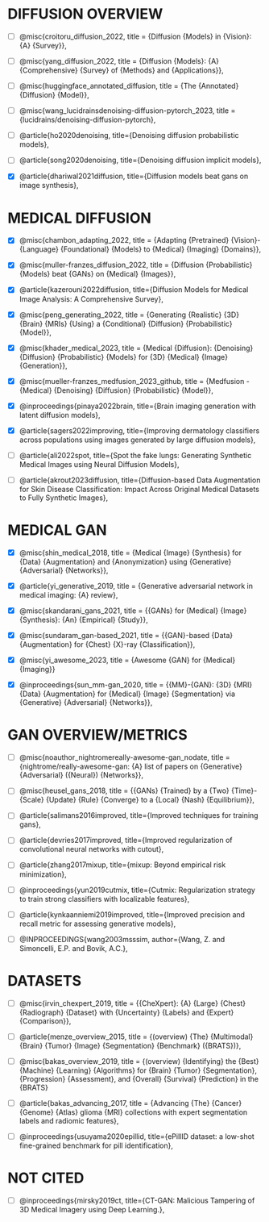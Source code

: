 # DIFFUSION OVERVIEW
- [ ] @misc{croitoru_diffusion_2022,
			title = {Diffusion {Models} in {Vision}: {A} {Survey}},

- [ ] @misc{yang_diffusion_2022,
			title = {Diffusion {Models}: {A} {Comprehensive} {Survey} of {Methods} and {Applications}},

- [ ] @misc{huggingface_annotated_diffusion,
			title = {The {Annotated} {Diffusion} {Model}},

- [ ] @misc{wang_lucidrainsdenoising-diffusion-pytorch_2023,
			title = {lucidrains/denoising-diffusion-pytorch},

- [ ] @article{ho2020denoising,
  		title={Denoising diffusion probabilistic models},

- [ ] @article{song2020denoising,
  		title={Denoising diffusion implicit models},

- [x] @article{dhariwal2021diffusion,
  		title={Diffusion models beat gans on image synthesis},


# MEDICAL DIFFUSION
- [x] @misc{chambon_adapting_2022,
			title = {Adapting {Pretrained} {Vision}-{Language} {Foundational} {Models} to {Medical} {Imaging} {Domains}},

- [x] @misc{muller-franzes_diffusion_2022,
			title = {Diffusion {Probabilistic} {Models} beat {GANs} on {Medical} {Images}},

- [x] @article{kazerouni2022diffusion,
  		title={Diffusion Models for Medical Image Analysis: A Comprehensive Survey},

- [x] @misc{peng_generating_2022,
			title = {Generating {Realistic} {3D} {Brain} {MRIs} {Using} a {Conditional} {Diffusion} {Probabilistic} {Model}},

- [x] @misc{khader_medical_2023,
			title = {Medical {Diffusion}: {Denoising} {Diffusion} {Probabilistic} {Models} for {3D} {Medical} {Image} {Generation}},

- [x] @misc{mueller-franzes_medfusion_2023_github,
			title = {Medfusion - {Medical} {Denoising} {Diffusion} {Probabilistic} {Model}},

- [x] @inproceedings{pinaya2022brain,
  		title={Brain imaging generation with latent diffusion models},

- [x] @article{sagers2022improving,
  		title={Improving dermatology classifiers across populations using images generated by large diffusion models},

- [ ] @article{ali2022spot,
  		title={Spot the fake lungs: Generating Synthetic Medical Images using Neural Diffusion Models},

- [ ] @article{akrout2023diffusion,
  		title={Diffusion-based Data Augmentation for Skin Disease Classification: Impact Across Original Medical Datasets to Fully Synthetic Images},


# MEDICAL GAN
- [x] @misc{shin_medical_2018,
			title = {Medical {Image} {Synthesis} for {Data} {Augmentation} and {Anonymization} using {Generative} {Adversarial} {Networks}},

- [x] @article{yi_generative_2019,
			title = {Generative adversarial network in medical imaging: {A} review},

- [x] @misc{skandarani_gans_2021,
			title = {{GANs} for {Medical} {Image} {Synthesis}: {An} {Empirical} {Study}},

- [x] @misc{sundaram_gan-based_2021,
			title = {{GAN}-based {Data} {Augmentation} for {Chest} {X}-ray {Classification}},

- [x] @misc{yi_awesome_2023,
			title = {Awesome {GAN} for {Medical} {Imaging}}

- [x] @inproceedings{sun_mm-gan_2020,
			title = {{MM}-{GAN}: {3D} {MRI} {Data} {Augmentation} for {Medical} {Image} {Segmentation} via {Generative} {Adversarial} {Networks}},


# GAN OVERVIEW/METRICS
- [ ] @misc{noauthor_nightromereally-awesome-gan_nodate,
			title = {nightrome/really-awesome-gan: {A} list of papers on {Generative} {Adversarial} ({Neural}) {Networks}},

- [ ] @misc{heusel_gans_2018,
			title = {{GANs} {Trained} by a {Two} {Time}-{Scale} {Update} {Rule} {Converge} to a {Local} {Nash} {Equilibrium}},

- [ ] @article{salimans2016improved,
  		title={Improved techniques for training gans},

- [ ] @article{devries2017improved,
  		title={Improved regularization of convolutional neural networks with cutout},

- [ ] @article{zhang2017mixup,
  		title={mixup: Beyond empirical risk minimization},

- [ ] @inproceedings{yun2019cutmix,
  		title={Cutmix: Regularization strategy to train strong classifiers with localizable features},

- [ ] @article{kynkaanniemi2019improved,
  		title={Improved precision and recall metric for assessing generative models},

- [ ] @INPROCEEDINGS{wang2003msssim,
  		author={Wang, Z. and Simoncelli, E.P. and Bovik, A.C.},


# DATASETS
- [ ] @misc{irvin_chexpert_2019,
			title = {{CheXpert}: {A} {Large} {Chest} {Radiograph} {Dataset} with {Uncertainty} {Labels} and {Expert} {Comparison}},

- [ ] @article{menze_overview_2015,
			title = {(overview) {The} {Multimodal} {Brain} {Tumor} {Image} {Segmentation} {Benchmark} ({BRATS})},

- [ ] @misc{bakas_overview_2019,
			title = {(overview) {Identifying} the {Best} {Machine} {Learning} {Algorithms} for {Brain} {Tumor} {Segmentation}, {Progression} {Assessment}, and {Overall} {Survival} {Prediction} in the {BRATS} 

- [ ] @article{bakas_advancing_2017,
			title = {Advancing {The} {Cancer} {Genome} {Atlas} glioma {MRI} collections with expert segmentation labels and radiomic features},

- [ ] @inproceedings{usuyama2020epillid,
  		title={ePillID dataset: a low-shot fine-grained benchmark for pill identification},


# NOT CITED
- [ ] @inproceedings{mirsky2019ct,
  		title={CT-GAN: Malicious Tampering of 3D Medical Imagery using Deep Learning.},

